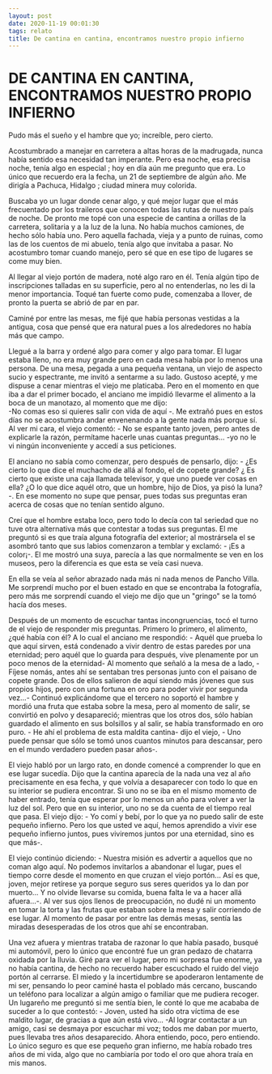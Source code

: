 ```yaml
---
layout: post
date: 2020-11-19 00:01:30
tags: relato
title: De cantina en cantina, encontramos nuestro propio infierno
---
```

# DE CANTINA EN CANTINA, ENCONTRAMOS NUESTRO PROPIO INFIERNO

   Pudo más el sueño y el hambre que yo; increíble, pero cierto.
   
   Acostumbrado a manejar en carretera a altas horas de la madrugada,
   nunca había sentido esa necesidad tan imperante. Pero esa noche, esa
   precisa noche, tenía algo en especial ; hoy en día aún me pregunto que
   era. Lo único que recuerdo era la fecha, un 21 de septiembre de algún
   año. Me dirigía a Pachuca, Hidalgo ; ciudad minera muy colorida.
   
   Buscaba yo un lugar donde cenar algo, y qué mejor lugar que el más
   frecuentado por los traileros que conocen todas las rutas de nuestro
   país de noche. De pronto me topé con una especie de cantina a orillas
   de la carretera, solitaria y a la luz de la luna. No había muchos
   camiones, de hecho sólo había uno. Pero aquella fachada, vieja y a
   punto de ruinas, como las de los cuentos de mi abuelo, tenía algo que
   invitaba a pasar. No acostumbro tomar cuando manejo, pero sé que en ese
   tipo de lugares se come muy bien.
   
   Al llegar al viejo portón de madera, noté algo raro en él. Tenía algún
   tipo de inscripciones talladas en su superficie, pero al no
   entenderlas, no les di la menor importancia. Toqué tan fuerte como
   pude, comenzaba a llover, de pronto la puerta se abrió de par en par.
   
   Caminé por entre las mesas, me fijé que había personas vestidas a la
   antigua, cosa que pensé que era natural pues a los alrededores no había
   más que campo.
   
   Llegué a la barra y ordené algo para comer y algo para tomar. El lugar
   estaba lleno, no era muy grande pero en cada mesa había por lo menos
   una persona. De una mesa, pegada a una pequeña ventana, un viejo de
   aspecto sucio y espectrante, me invitó a sentarme a su lado. Gustoso
   acepté, y me dispuse a cenar mientras el viejo me platicaba. Pero en el
   momento en que iba a dar el primer bocado, el anciano me impidió
   llevarme el alimento a la boca de un manotazo, al momento que me dijo:  
   -No comas eso si quieres salir con vida de aquí -. Me extrañó pues en
   estos días no se acostumbra andar envenenando a la gente nada más
   porque sí. Al ver mi cara, el viejo comentó: - No se espante tanto
   joven, pero antes de explicarle la razón, permítame hacerle unas
   cuantas preguntas...
   -yo no le vi ningún inconveniente y accedí a sus peticiones.
   
   El anciano no sabía como comenzar, pero después de pensarlo, dijo: -
   ¿Es cierto lo que dice el muchacho de allá al fondo, el de copete
   grande? ¿ Es cierto que existe una caja llamada televisor, y que uno
   puede ver cosas en ella? ¿O lo que dice aquél otro, que un hombre, hijo
   de Dios, ya pisó la luna?-. En ese momento no supe que pensar, pues
   todas sus preguntas eran acerca de cosas que no tenían sentido alguno.
   
   Creí que el hombre estaba loco, pero todo lo decía con tal seriedad que
   no tuve otra alternativa más que contestar a todas sus preguntas. El me
   preguntó si es que traía alguna fotografía del exterior; al mostrársela
   el se asombró tanto que sus labios comenzaron a temblar y exclamó: -
   ¡Es a color¡-. El me mostró una suya, parecía a las que normalmente se
   ven en los museos, pero la diferencia es que esta se veía casi nueva.
   
   En ella se veía al señor abrazado nada más ni nada menos de Pancho
   Villa. Me sorprendí mucho por el buen estado en que se encontraba la
   fotografía, pero más me sorprendí cuando el viejo me dijo que un
   "gringo" se la tomó hacía dos meses.
   
   Después de un momento de escuchar tantas incongruencias, tocó el turno
   de el viejo de responder mis preguntas. Primero lo primero, el
   alimento, ¿qué había con él? A lo cual el anciano me respondió: - Aquél
   que prueba lo que aquí sirven, está condenado a vivir dentro de estas
   paredes por una eternidad; pero aquél que lo guarda para después, vive
   plenamente por un poco menos de la eternidad- Al momento que señaló a
   la mesa de a lado, - Fíjese nomás, antes ahí se sentaban tres personas
   junto con el paisano de copete grande. Dos de ellos salieron de aquí
   siendo más jóvenes que sus propios hijos, pero con una fortuna en oro
   para poder vivir por segunda vez...- Continuó explicándome que el
   tercero no soportó el hambre y mordió una fruta que estaba sobre la
   mesa, pero al momento de salir, se convirtió en polvo y desapareció;
   mientras que los otros dos, sólo habían guardado el alimento en sus
   bolsillos y al salir, se había transformado en oro puro. - He ahí el
   problema de esta maldita cantina- dijo el viejo, - Uno puede pensar que
   sólo se tomó unos cuantos minutos para descansar, pero en el mundo
   verdadero pueden pasar años-.
   
   El viejo habló por un largo rato, en donde comencé a comprender lo que
   en ese lugar sucedía. Dijo que la cantina aparecía de la nada una vez
   al año precisamente en esa fecha, y que volvía a desaparecer con todo
   lo que en su interior se pudiera encontrar. Si uno no se iba en el
   mismo momento de haber entrado, tenía que esperar por lo menos un año
   para volver a ver la luz del sol. Pero que en su interior, uno no se da
   cuenta de el tiempo real que pasa. El viejo dijo: - Yo comí y bebí, por
   lo que ya no puedo salir de este pequeño infierno. Pero los que usted
   ve aquí, hemos aprendido a vivir ese pequeño infierno juntos, pues
   viviremos juntos por una eternidad, sino es que más-.
   
   El viejo continúo diciendo: - Nuestra misión es advertir a aquellos que
   no coman algo aquí. No podemos invitarlos a abandonar el lugar, pues el
   tiempo corre desde el momento en que cruzan el viejo portón... Así es
   que, joven, mejor retírese ya porque seguro sus seres queridos ya lo
   dan por muerto... Y no olvide llevarse su comida, buena falta le va a
   hacer allá afuera...-. Al ver sus ojos llenos de preocupación, no dudé
   ni un momento en tomar la torta y las frutas que estaban sobre la mesa
   y salir corriendo de ese lugar. Al momento de pasar por entre las demás
   mesas, sentía las miradas desesperadas de los otros que ahí se
   encontraban.
   
   Una vez afuera y mientras trataba de razonar lo que había pasado,
   busqué mi automóvil, pero lo único que encontré fue un gran pedazo de
   chatarra oxidada por la lluvia. Giré para ver el lugar, pero mi
   sorpresa fue enorme, ya no había cantina, de hecho no recuerdo haber
   escuchado el ruido del viejo portón al cerrarse. El miedo y la
   incertidumbre se apoderaron lentamente de mi ser, pensando lo peor
   caminé hasta el poblado más cercano, buscando un teléfono para
   localizar a algún amigo o familiar que me pudiera recoger. Un lugareño
   me preguntó si me sentía bien, le conté lo que me acababa de suceder a
   lo que contestó: - Joven, usted ha sido otra víctima de ese maldito
   lugar, de gracias a que aún está vivo... -Al lograr contactar a un
   amigo, casi se desmaya por escuchar mi voz; todos me daban por muerto,
   pues llevaba tres años desaparecido. Ahora entiendo, poco, pero
   entiendo. Lo único seguro es que ese pequeño gran infierno, me había
   robado tres años de mi vida, algo que no cambiaría por todo el oro que
   ahora traía en mis manos.